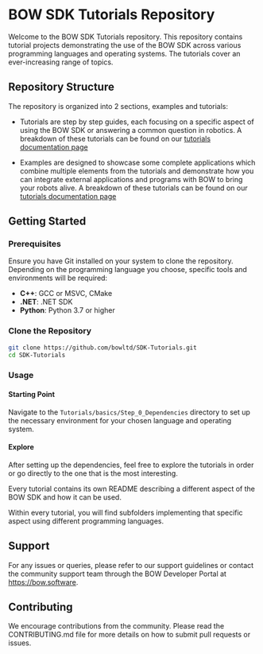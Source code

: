 # BOW SDK Tutorials Repository

Welcome to the BOW SDK Tutorials repository. This repository contains tutorial projects demonstrating the use of the BOW SDK across various programming languages and operating systems. The tutorials cover an ever-increasing range of topics.

## Repository Structure

The repository is organized into 2 sections, examples and tutorials:

- Tutorials are step by step guides, each focusing on a specific aspect of using the BOW SDK or answering a common question in robotics. A breakdown of these tutorials can be found on our [tutorials documentation page](https://docs.bow.software/tutorials)

- Examples are designed to showcase some complete applications which combine multiple elements from the tutorials and demonstrate how you can integrate external applications and programs with BOW to bring your robots alive. A breakdown of these tutorials can be found on our [tutorials documentation page](https://docs.bow.software/tutorials#examples)

 
## Getting Started

### Prerequisites

Ensure you have Git installed on your system to clone the repository. Depending on the programming language you choose, specific tools and environments will be required:

- **C++**: GCC or MSVC, CMake
- **.NET**: .NET SDK
- **Python**: Python 3.7 or higher

### Clone the Repository

```bash
git clone https://github.com/bowltd/SDK-Tutorials.git
cd SDK-Tutorials
```

### Usage

#### Starting Point

Navigate to the `Tutorials/basics/Step_0_Dependencies` directory
to set up the necessary environment for your chosen language and operating system.

#### Explore

After setting up the dependencies,
feel free to explore the tutorials in order or go directly to the one that is the most interesting. 

Every tutorial contains its own README describing a different aspect of the BOW SDK and how it can be used. 

Within every tutorial, you will find subfolders implementing that specific aspect using different programming languages.
## Support

For any issues or queries, please refer to our support guidelines or contact the community support team through the BOW Developer Portal at https://bow.software.

## Contributing

We encourage contributions from the community. Please read the CONTRIBUTING.md file for more details on how to submit pull requests or issues.

